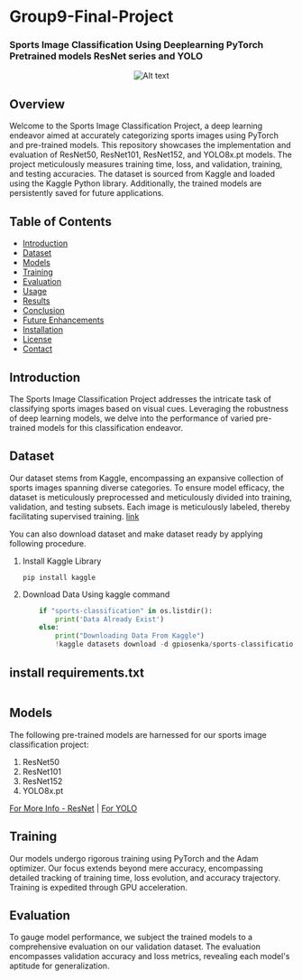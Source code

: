 # Group9-Final-Project
### Sports Image Classification Using Deeplearning PyTorch Pretrained models ResNet series and YOLO

<div align="center">

![Alt text](https://t3.ftcdn.net/jpg/02/78/42/76/360_F_278427683_zeS9ihPAO61QhHqdU1fOaPk2UClfgPcW.jpg)

</div>

## Overview

Welcome to the Sports Image Classification Project, a deep learning endeavor aimed at accurately categorizing sports images using PyTorch and pre-trained models. This repository showcases the implementation and evaluation of ResNet50, ResNet101, ResNet152, and YOLO8x.pt models. The project meticulously measures training time, loss, and validation, training, and testing accuracies. The dataset is sourced from Kaggle and loaded using the Kaggle Python library. Additionally, the trained models are persistently saved for future applications.

## Table of Contents

- [Introduction](#introduction)
- [Dataset](#dataset)
- [Models](#models)
- [Training](#training)
- [Evaluation](#evaluation)
- [Usage](#usage)
- [Results](#results)
- [Conclusion](#conclusion)
- [Future Enhancements](#future-enhancements)
- [Installation](#installation)
- [License](#license)
- [Contact](#contact)

## Introduction

The Sports Image Classification Project addresses the intricate task of classifying sports images based on visual cues. Leveraging the robustness of deep learning models, we delve into the performance of varied pre-trained models for this classification endeavor.

## Dataset

Our dataset stems from Kaggle, encompassing an expansive collection of sports images spanning diverse categories. To ensure model efficacy, the dataset is meticulously preprocessed and meticulously divided into training, validation, and testing subsets. Each image is meticulously labeled, thereby facilitating supervised training. [link](https://www.kaggle.com/datasets/gpiosenka/sports-classification)

You can also download dataset and make dataset ready by applying following procedure.

1. Install Kaggle Library

    ```
    pip install kaggle
    ```
2. Download Data Using kaggle command

    ```python
        if "sports-classification" in os.listdir():
            print('Data Already Exist')
        else:
            print("Downloading Data From Kaggle")
            !kaggle datasets download -d gpiosenka/sports-classification
    ```

## install requirements.txt

```
```

## Models

The following pre-trained models are harnessed for our sports image classification project:

1. ResNet50
2. ResNet101
3. ResNet152
4. YOLO8x.pt

[For More Info - ResNet](https://pytorch.org/hub/pytorch_vision_resnet/) |  [For YOLO](https://docs.ultralytics.com/tasks/classify/)

## Training

Our models undergo rigorous training using PyTorch and the Adam optimizer. Our focus extends beyond mere accuracy, encompassing detailed tracking of training time, loss evolution, and accuracy trajectory. Training is expedited through GPU acceleration.

## Evaluation

To gauge model performance, we subject the trained models to a comprehensive evaluation on our validation dataset. The evaluation encompasses validation accuracy and loss metrics, revealing each model's aptitude for generalization.




